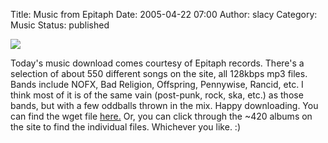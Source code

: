 Title: Music from Epitaph
Date: 2005-04-22 07:00
Author: slacy
Category: Music
Status: published

![](http://slacy.com/blog/images/epitaph.png)

Today's music download comes courtesy of Epitaph records. There's a
selection of about 550 different songs on the site, all 128kbps mp3
files. Bands include NOFX, Bad Religion, Offspring, Pennywise, Rancid,
etc. I think most of it is of the same vain (post-punk, rock, ska, etc.)
as those bands, but with a few oddballs thrown in the mix. Happy
downloading. You can find the wget file
[here.](http://slacy.com/music/epitaph.wget) Or, you can click through
the \~420 albums on the site to find the individual files. Whichever you
like. :)  
  
  

